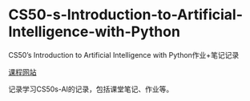 # CS50-s-Introduction-to-Artificial-Intelligence-with-Python
CS50’s Introduction to Artificial Intelligence with Python作业+笔记记录   

[课程网站](https://cs50.harvard.edu/ai/2023/)

记录学习CS50s-AI的记录，包括课堂笔记、作业等。
